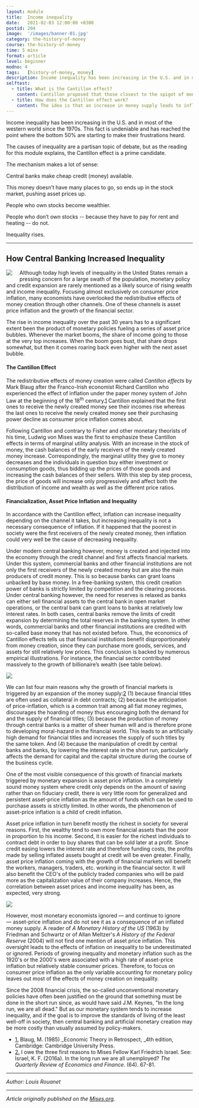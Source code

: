 ```yaml
---
layout: module
title:  Income inequality
date:   2021-02-03 12:00:00 +0300
postid: 204
image:  '/images/banner-01.jpg'
category: the-history-of-money
course: the-history-of-money
time: 5 mins
format: article
level: beginner
modno: 4
tags:   [history-of-money, money]
description: Income inequality has been increasing in the U.S. and in most of the western world since the 1970s. This fact is undeniable and has reached the point where the bottom 50% are starting to make their frustrations heard.
selftest:
  - title: What is the Cantillon effect?
    content: Cantillon proposed that those closest to the spigot of money become wealthier, while those at the bank of the line become poorer.
  - title: How does the Cantillon effect work?
    content: The idea is that an increase in money supply leads to inflation. But it doesn't happen instantly, nor does it affect people equally. Those first in line to receive “new money” have more spending power because prices have not reacted to the increase in supply yet. But as the money filters into the economy, there is an upwards pressure on prices. Those who are last to benefit from increased money supply in the form of wage increases, find prices going up before their income rises, and so their spending power is decreased. This unequal treatment is repeated over and over, increasing inequality over time.
---
```


Income inequality has been increasing in the U.S. and in most of the western world since the 1970s. This fact is undeniable and has reached the point where the bottom 50% are starting to make their frustrations heard.

The causes of inequality are a partisan topic of debate, but as the reading for this module explains, the Cantillon effect is a prime candidate.

The mechanism makes a lot of sense:

Central banks make cheap credit (money) available.

This money doesn’t have many places to go, so ends up in the stock market, pushing asset prices up.

People who own stocks become wealthier.

People who don’t own stocks -- because they have to pay for rent and heating -- do not.

Inequality rises.

___

## How Central Banking Increased Inequality

<img src="https://cdn.mises.org/styles/slideshow/s3/static-page/img/1422847855_a0b53f1582_z.jpg?itok=AvyElkVJ" style="float: left; padding-right: 20px; padding-bottom: 10px;"/>

Although today high levels of inequality in the United States remain a pressing concern for a large swath of the population, monetary policy and credit expansion are rarely mentioned as a likely source of rising wealth and income inequality. Focusing almost exclusively on consumer price inflation, many economists have overlooked the redistributive effects of money creation through other channels. One of these channels is asset price inflation and the growth of the financial sector.

The rise in income inequality over the past 30 years has to a significant extent been the product of monetary policies fueling a series of asset price bubbles. Whenever the market booms, the share of income going to those at the very top increases. When the boom goes bust, that share drops somewhat, but then it comes roaring back even higher with the next asset bubble.

#### **The Cantillon Effect**

The redistributive effects of money creation were called _Cantillon effects_ by Mark Blaug after the Franco-Irish economist Richard Cantillon who experienced the effect of inflation under the paper money system of John Law at the beginning of the 18<sup>th</sup> century.[1](#footnote1_la232am "Blaug, M. (1985) Economic Theory in Retrospect, 4th edition, Cambridge: Cambridge University Press.") Cantillon explained that the first ones to receive the newly created money see their incomes rise whereas the last ones to receive the newly created money see their purchasing power decline as consumer price inflation comes about.

Following Cantillon and contrary to Fisher and other monetary theorists of his time, Ludwig von Mises was the first to emphasize these Cantillon effects in terms of marginal utility analysis. With an increase in the stock of money, the cash balances of the early receivers of the newly created money increase. Correspondingly, the marginal utility they give to money decreases and the individuals in question buy either investment or consumption goods, thus bidding up the prices of those goods and increasing the cash balances of their sellers. With this step by step process, the price of goods will increase only progressively and affect both the distribution of income and wealth as well as the different price ratios.

#### **Financialization, Asset Price Inflation and Inequality**

In accordance with the Cantillon effect, inflation can increase inequality depending on the channel it takes, but increasing inequality is not a necessary consequence of inflation. If it happened that the poorest in society were the first receivers of the newly created money, then inflation could very well be the cause of decreasing inequality.

Under modern central banking however, money is created and injected into the economy through the credit channel and first affects financial markets. Under this system, commercial banks and other financial institutions are not only the first receivers of the newly created money but are also the main producers of credit money. This is so because banks can grant loans unbacked by base money. In a free-banking system, this credit creation power of banks is strictly limited by competition and the clearing process. Under central banking however, the need for reserves is relaxed as banks can either sell financial assets to the central bank in open market operations, or the central bank can grant loans to banks at relatively low interest rates. In both cases, central banks remove the limits of credit expansion by determining the total reserves in the banking system. In other words, commercial banks and other financial institutions are credited with so-called base money that has not existed before. Thus, the economics of Cantillon effects tells us that financial institutions benefit disproportionately from money creation, since they can purchase more goods, services, and assets for still relatively low prices. This conclusion is backed by numerous empirical illustrations. For instance, the financial sector contributed massively to the growth of billionaire’s wealth (see table below).

![](https://cdn.mises.org/rouanet1_1.png)

We can list four main reasons why the growth of financial markets is triggered by an expansion of the money supply:[2](#footnote2_e70pkh8 "I owe the three first reasons to Mises Fellow Karl Friedrich Israel. See: Israel, K. F. (2016a). In the long run we are all unemployed? The Quarterly Review of Economics and Finance. (64). 67-81.") (1) because financial titles are often used as collateral in debt contracts; (2) because the anticipation of price-inflation, which is a common trait among all fiat money regimes, discourages the hoarding of money thus encouraging both the demand for and the supply of financial titles; (3) because the production of money through central banks is a matter of sheer human will and is therefore prone to developing moral-hazard in the financial world. This leads to an artificially high demand for financial titles and increases the supply of such titles by the same token. And (4) because the manipulation of credit by central banks and banks, by lowering the interest rate in the short run, particularly affects the demand for capital and the capital structure during the course of the business cycle.

One of the most visible consequence of this growth of financial markets triggered by monetary expansion is asset price inflation. In a completely sound money system where credit only depends on the amount of saving rather than on fiduciary credit, there is very little room for generalized and persistent asset-price inflation as the amount of funds which can be used to purchase assets is strictly limited. In other words, the phenomenon of asset-price inflation is a child of credit inflation.

Asset price inflation in turn benefit mostly the richest in society for several reasons. First, the wealthy tend to own more financial assets than the poor in proportion to his income. Second, it is easier for the richest individuals to contract debt in order to buy shares that can be sold later at a profit. Since credit easing lowers the interest rate and therefore funding costs, the profits made by selling inflated assets bought at credit will be even greater. Finally, asset price inflation coming with the growth of financial markets will benefit the workers, managers, traders, etc. working in the financial sector. It will also benefit the CEO's of the publicly traded companies who will be paid more as the capitalization value of their company increases. Hence, the correlation between asset prices and income inequality has been, as expected, very strong.

![](https://cdn.mises.org/rouanet2_0.png)

However, most monetary economists ignored — and continue to ignore — asset-price inflation and do not see it as a consequence of an inflated money supply. A reader of _A Monetary History of the US_ (1963) by Friedman and Schwartz or of Allan Meltzer's _A History of the Federal Reserve_ (2004) will not find one mention of asset price inflation. This oversight leads to the effects of inflation on inequality to be underestimated or ignored. Periods of growing inequality and monetary inflation such as the 1920's or the 2000's were associated with a high rate of asset-price inflation but relatively stable consumer prices. Therefore, to focus on consumer price inflation as the only variable accounting for monetary policy leaves out most of the effects of money creation on inequality.

Since the 2008 financial crisis, the so-called unconventional monetary policies have often been justified on the ground that something must be done in the short run since, as would have said J.M. Keynes, "In the long run, we are all dead." But as our monetary system tends to increase inequality, and if the goal is to improve the standards of living of the least well-off in society, then central banking and artificial monetary creation may be more costly than usually assumed by policy-makers.

*   [1.](#footnoteref1_la232am) Blaug, M. (1985) _Economic Theory in Retrospect, _4th edition, Cambridge: Cambridge University Press.
*   [2.](#footnoteref2_e70pkh8) I owe the three first reasons to Mises Fellow Karl Friedrich Israel. See: Israel, K. F. (2016a). In the long run we are all unemployed? _The Quarterly Review of Economics and Finance_. (64). 67-81.

---

_Author: Louis Rouanet_

---

_Article originally published on the <a href="https://mises.org/library/how-central-banking-increased-inequality" target="_blank">Mises.org</a>._
